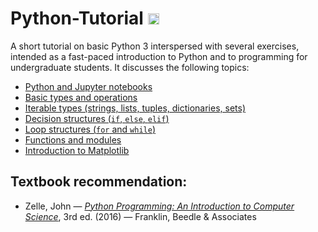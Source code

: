 # Python-Tutorial <img src="https://upload.wikimedia.org/wikipedia/commons/thumb/c/c3/Python-logo-notext.svg/1200px-Python-logo-notext.svg.png" width="18"> 

A short tutorial on basic Python 3 interspersed with several exercises, intended
as a fast-paced introduction to Python and to programming for undergraduate
students. It discusses the following topics:

* [Python and Jupyter notebooks](https://github.com/pzuehlke/Python-Tutorial/blob/main/1-about_python_and_jupyter_notebooks.ipynb)
* [Basic types and operations](https://github.com/pzuehlke/Python-Tutorial/blob/main/2-basic_types_and_operations.ipynb)
* [Iterable types (strings, lists, tuples, dictionaries, sets)](https://github.com/pzuehlke/Python-Tutorial/blob/main/3-iterable_types.ipynb)
* [Decision structures (`if`, `else`, `elif`)](https://github.com/pzuehlke/Python-Tutorial/blob/main/4-decision_structures.ipynb)
* [Loop structures (`for` and `while`)](https://github.com/pzuehlke/Python-Tutorial/blob/main/5-loop_structures.ipynb)
* [Functions and modules](https://github.com/pzuehlke/Python-Tutorial/blob/main/6-functions_and_modules.ipynb)
* [Introduction to Matplotlib](https://github.com/pzuehlke/Python-Tutorial/blob/main/7-introduction_to_matplotlib.ipynb)

## Textbook recommendation:

* Zelle, John — [_Python Programming: An Introduction to Computer Science_](https://mcsp.wartburg.edu/zelle/python), 3rd ed. (2016) — Franklin, Beedle & Associates

